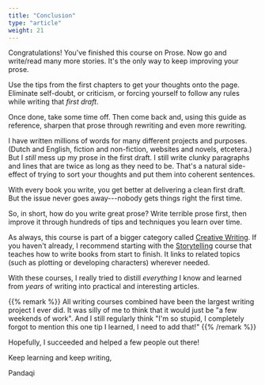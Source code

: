```yaml
---
title: "Conclusion"
type: "article"
weight: 21
---
```


Congratulations! You've finished this course on Prose. Now go and write/read many more stories. It's the only way to keep improving your prose. 

Use the tips from the first chapters to get your thoughts onto the page. Eliminate self-doubt, or criticism, or forcing yourself to follow any rules while writing that _first draft_.

Once done, take some time off. Then come back and, using this guide as reference, sharpen that prose through rewriting and even more rewriting.

I have written millions of words for many different projects and purposes. (Dutch and English, fiction and non-fiction, websites and novels, etcetera.) But I _still_ mess up my prose in the first draft. I still write clunky paragraphs and lines that are twice as long as they need to be. That's a natural side-effect of trying to sort your thoughts and put them into coherent sentences.

With every book you write, you get better at delivering a clean first draft. But the issue never goes away---nobody gets things right the first time.

So, in short, how do you write great prose? Write terrible prose first, then improve it through hundreds of tips and techniques you learn over time.

As always, this course is part of a bigger category called [Creative Writing](../../../creative-writing/). If you haven't already, I recommend starting with the [Storytelling](../../storytelling/) course that teaches how to write books from start to finish. It links to related topics (such as plotting or developing characters) wherever needed.

With these courses, I really tried to distill _everything_ I know and learned from _years_ of writing into practical and interesting articles. 

{{% remark %}}
All writing courses combined have been the largest writing project I ever did. It was silly of me to think that it would just be "a few weekends of work". And I still regularly think "I'm so stupid, I completely forgot to mention this one tip I learned, I need to add that!"
{{% /remark %}}

Hopefully, I succeeded and helped a few people out there!

Keep learning and keep writing,

Pandaqi





<!---


Show & Tell
-----------

In the section on _rhythm_ we already discussed the **ladder of abstraction**. Good writing constantly move up and down that ladder, back and forth between concrete and abstract language.

This directly ties in with one of the most common writing advices: **show, don't tell**. But, it's an often misunderstood one-liner. Let's first see what 'show' and 'tell' actually mean:

To **show:** explaining or giving information by displaying action. You don't tell the reader how someone feels, but you show it through their actions.

{{% example %}}
Mark jabbed his fist into the wall, causing several paintings to drop down. He kicked the door open and slammed it shut less than a second later. They could still hear him grumble and stumble down the hallway.
{{% /example %}}

To **tell:** explaining or giving information by simply telling it to the reader. You, as a sort of God, stand above the story and all characters and can tell the reader exactly how someone feels, what has happened, what will happen, etcetera.

{{% example %}}
Mark left the room angrily; Then Mark left the room. He was angry.
{{% /example %}}

In real life, there isn't a person standing beside you all the time that knows all. Telling is therefore an unnatural way of displaying action, and it's preferred to show. However, when giving a description of a landscape for example, there is nobody around to display all the landscape's properties through action. That is when showing would be extremely weird, and it is better to tell.

Knowing this, we can rewrite that advice to: **whenever possible, show. Otherwise, tell.**

It's easy to relate this to the ladder of abstraction. _Showing_ means low on the ladder, while _telling_ is high.



Endings
-------

I'm just going to say it: endings are way more important than beginnings. Beginnings are not what makes a reader eager to read on---endings are. They should bring up new questions and new developments, and the reader thinks the next paragraph might contain all the answers. The only beginning that matters, is the very first paragraph of your story, from that moment on every paragraph and chapter needs a finishing sentence that makes the reader stay up at night.

There are lots of ways to create endings, but I've included a list of the most common ones:

*   **Closing the Circle:** The ending reminds us of the beginning by returning to an important place, re-introducing a key character, using the first paragraph again but in a slightly different way.
*   **The tie-back:** Tie your ending to some element in the body of your story. If that element is odd or off-beat, it is usually used for comical purposes.
*   **The time frame:** The writer creates a tick-tock structure with time advancing relentlessly. To end the story, the writer decides what should happen last.
*   **The space frame:** the writer is less concerned with time than with place or geography. To end, the writer decides our final destination.
*   **The payoff:** The longer the story, the more important the payoff. This does not require a "happy ending", but a satisfying one, a reward for a journey concluded, secret revealed or mystery solved.
*   **The epilogue:** The store ends, but life goes on.
*   **Problem and solution:** The writer frames the problem(s) at the top and then offers readers possible solutions and resolutions.
*   **The apt quote:** Often overused. Character speaks in endings, capturing in their own words a neat summary or distillation of what has come before.
*   **Look to the future:** What do you think will happen next? What is the likely consequence of this decision or those events?
*   **Mobilize the reader:** Point the reader in another direction. Attend this meeting, read that book, send an e-mail message to the senator, donate blood for victims of a disaster.

--->